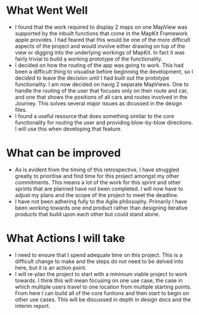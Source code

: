 

# What Went Well

- I found that the work required to display 2 maps on one MapView was supported by the inbuilt functions that come in the MapKit Framework apple provides. I had feared that this would be one of the more difficult aspects of the project and would involve either drawing on top of the view or digging into the underlying workings of MapKit. In fact it was fairly trivial to build a working prototype of the functionality.
- I decided on how the routing of the app was going to work. This had been a difficult thing to visualise before beginning the development, so I decided to leave the decision until I had built out the prototype functionality. I am now decided on havig 2 separate MapViews. One to handle the routing of the user that focuses only on their route and car, and one that shows the positions of all cars and routes involved in the Journey. This solves several major issues as dicussed in the design files.
- I found a useful resource that does something similar to the core functionality for routing the user and providing blow-by-blow directions. I will use this when developing that feature.

# What can  be improved

- As is evident from the timing of this retrospective, I have struggled greatly to prioritise and find time for this project amongst my other commitments. This means a lot of the work for this sprint and other sprints that are planned have not been completed. I will now have to adjust my plans and the scope of the project to meet the deadline.
- I have not been adhering fully to the Agile philosophy. Primarily I have been working towards one end product rather than designing iterative products that build upon each other but could stand alone.

# What Actions I will take

- I need to ensure that I spend adequate time on this project. This is a difficult change to make and the steps do not need to be delved into here, but it is an action point.
- I will re-plan the project to start with a minimum viable project to work towards. I think this will mean focusing on one use case, the case in which multiple users travel to one location from multiple starting points. From here I can build all of the core funtions and then start to begin on other use cases. This will be discussed in depth in design docs and the interim report.
